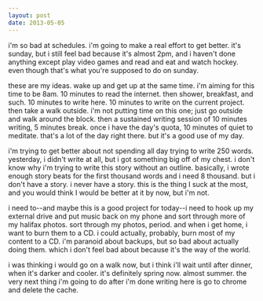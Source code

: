 ```yaml
---
layout: post
date: 2013-05-05
---
```


i'm so bad at schedules. i'm going to make a real effort to get better. it's sunday, but i still feel bad because it's almost 2pm, and i haven't done anything except play video games and read and eat and watch hockey. even though that's what you're supposed to do on sunday. 

these are my ideas. wake up and get up at the same time. i'm aiming for this time to be 8am. 10 minutes to read the internet. then shower, breakfast, and such. 10 minutes to write here. 10 minutes to write on the current project. then take a walk outside. i'm not putting time on this one; just go outside and walk around the block. then a sustained writing session of 10 minutes writing, 5 minutes break. once i have the day's quota, 10 minutes of quiet to meditate. that's a lot of the day right there. but it's a good use of my day. 

i'm trying to get better about not spending all day trying to write 250 words. yesterday, i didn't write at all, but i got something big off of my chest. i don't know why i'm trying to write this story without an outline. basically, i wrote enough story beats for the first thousand words and i need 8 thousand. but i don't have a story. i never have a story. this is the thing I suck at the most, and you would think I would be better at it by now, but i'm not. 

i need to--and maybe this is a good project for today--i need to hook up my external drive and put music back on my phone and sort through more of my halifax photos. sort through my photos, period. and when i get home, i want to burn them to a CD. i could actually, probably, burn most of my content to a CD. i'm paranoid about backups, but so bad about actually doing them. which i don't feel bad about because it's the way of the world.

i was thinking i would go on a walk now, but i think i'll wait until after dinner, when it's darker and cooler. it's definitely spring now. almost summer. the very next thing i'm going to do after i'm done writing here is go to chrome and delete the cache.
